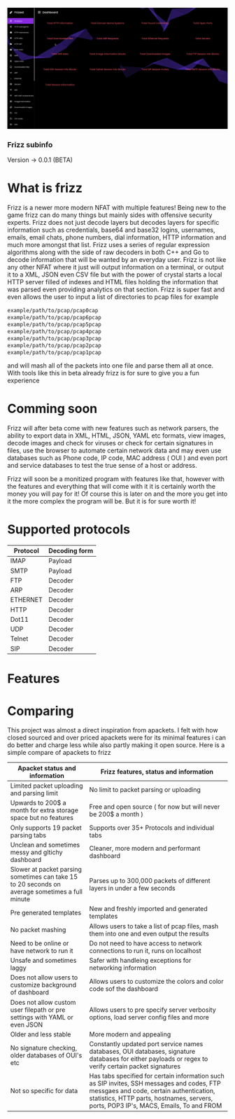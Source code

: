 <p align="center">
  <img src="Simple.png" width="600" title="Used">
</p>

### Frizz subinfo ### 

Version -> 0.0.1 (BETA)

# What is frizz 

Frizz is a newer more modern NFAT with multiple features! Being new to the game frizz can do many things but mainly sides with offensive security experts. Frizz does not just decode layers but decodes layers for specific information such as credentials, base64 and base32 logins, usernames, emails,
email chats, phone numbers, dial information, HTTP information and much more amongst that list. Frizz uses a series of regular expression algorithms along with the side of raw decoders in both C++ and Go to decode information that will be wanted by an everyday user. Frizz is not like any other NFAT where it just will output information on a terminal, or output it to a XML, JSON even CSV file but with the power of crystal starts a local HTTP server filled of indexes and HTML files holding the information that was parsed even providing analytics on that section. Frizz is super fast and even allows the user to input a list of directories to pcap files for example 

```
example/path/to/pcap/pcap0cap
example/path/to/pcap/pcap6pcap
example/path/to/pcap/pcap5pcap
example/path/to/pcap/pcap4pcap
example/path/to/pcap/pcap3pcap
example/path/to/pcap/pcap2pcap
example/path/to/pcap/pcap1pcap
```

and will mash all of the packets into one file and parse them all at once. With tools like this in beta already frizz is for sure to give you a fun experience

# Comming soon 

Frizz will after beta come with new features such as network parsers, the ability to export data in XML, HTML, JSON, YAML etc formats, view images, decode images and check for viruses or check for certain signatures in files, use the browser to automate certain network data and may even use databases such as Phone code, IP code, MAC address ( OUI ) and even port and service databases to test the true sense of a host or address. 

Frizz will soon be a monitized program with features like that, however with the features and everything that will come with it it is certainly worth the money you will pay for it! Of course this is later on and the more you get into it the more complex the program will be. But it is for sure worth it!



# Supported protocols 

| Protocol | Decoding form | 
| -------- | ------------- | 
| IMAP     | Payload |
| SMTP     | Payload | 
| FTP      | Decoder | 
| ARP      | Decoder |
| ETHERNET | Decoder | 
| HTTP     | Decoder | 
| Dot11    | Decoder | 
| UDP      | Decoder | 
| Telnet   | Decoder |
| SIP      | Decoder | 


# Features 
























































# Comparing 



This project was almost a direct inspiration from apackets. I felt with how closed sourced and over priced apackets were for its minimal features i can do better and charge less while also partly making it open source. Here is a simple compare of apackets to frizz 

| Apacket status and information | Frizz features, status and information | 
| ------------------------------ | -------------------------------------- | 
| Limited packet uploading and parsing limit | No limit to packet parsing or uploading | 
| Upwards to 200$ a month for extra storage space but no features | Free and open source ( for now but will never be 200$ a month ) | 
| Only supports 19 packet parsing tabs | Supports over 35+ Protocols and individual tabs | 
| Unclean and sometimes messy and gltichy dashboard | Cleaner, more modern and performant dashboard | 
| Slower at packet parsing sometimes can take 15 to 20 seconds on average sometimes a full minute | Parses up to 300,000 packets of different layers in under a few seconds | 
| Pre generated templates | New and freshly imported and generated templates | 
| No packet mashing | Allows users to take a list of pcap files, mash them into one and even output the results | 
| Need to be online or have network to run it | Do not need to have access to network connections to run it, runs on localhost | 
| Unsafe and sometimes laggy | Safer with handleing exceptions for networking information | 
| Does not allow users to customize background of dashboard | Allows users to customize the colors and color code sof the dashboard | 
| Does not allow custom user filepath or pre settings with YAML or even JSON | Allows users to pre specify server verbosity options, load server config files and more | 
| Older and less stable | More modern and appealing | 
| No signature checking, older databases of OUI's etc | Constantly updated port service names databases, OUI databases, signature databases for either payloads or regex to verify certain packet signatures | 
| Not so specific for data | Has tabs specified for certain information such as SIP invites, SSH messages and codes, FTP messgaes and code, certain authentication, statistics, HTTP parts, hostnames, servers, ports, POP3 IP's, MACS, Emails, To and FROM | 

